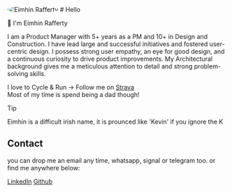 
<!-- ![Eimhin Rafferty](https://www.eimhin.co/profile.jpg)  Replace with actual image URL --> 
<img src="https://www.eimhin.co/profile.jpg" alt="Eimhin Rafferty" style=" border-radius: 50%; object-fit: cover;"> 
# Hello

👋 I'm Eimhin Rafferty

I am a Product Manager with 5+ years as a PM and 10+ in Design and Construction. I have lead large and successful initiatives and fostered user-centric design. I possess strong user empathy, an eye for good design, and a continuous curiosity to drive product improvements. My Architectural background gives me a meticulous attention to detail and strong problem-solving skills.

I love to Cycle & Run -> Follow me on [Strava](https://www.strava.com/athletes/eimhin_rafferty)  
Most of my time is spend being a dad though!

> [!TIP]
> Eimhin is a difficult irish name, it is prounced like 'Kevin' if you ignore the K

## Contact

you can drop me an email any time, whatsapp, signal or telegram too.
or find me anywhere below:

[LinkedIn](https://www.linkedin.com/eimhin-rafferty) [Github](https://www.github.com/eimhinr)
